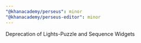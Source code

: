 ```yaml
---
"@khanacademy/perseus": minor
"@khanacademy/perseus-editor": minor
---
```


Deprecation of Lights-Puzzle and Sequence Widgets
